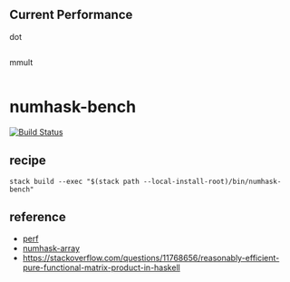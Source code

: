 Current Performance
---

dot

```{.output .inner}
```

mmult

```{.output .mmult}
```

numhask-bench
=============

[![Build
Status](https://travis-ci.org/tonyday567/numhask-bench.png)](https://travis-ci.org/tonyday567/numhask-bench)

recipe
------

    stack build --exec "$(stack path --local-install-root)/bin/numhask-bench"

reference
---------

-   [perf](https://hackage.haskell.org/package/perf)
-   [numhask-array](https://hackage.haskell.org/package/numhask-array)
-   https://stackoverflow.com/questions/11768656/reasonably-efficient-pure-functional-matrix-product-in-haskell
